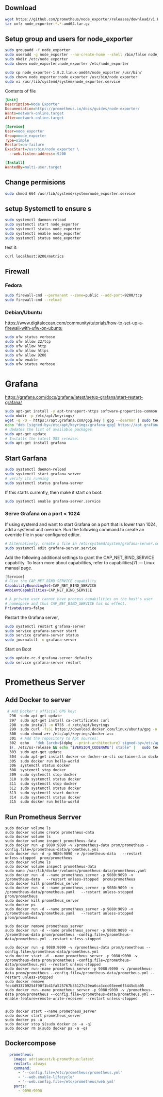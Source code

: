 
## Download
```bash
wget https://github.com/prometheus/node_exporter/releases/download/v1.8.2/node_exporter-1.8.2.linux-amd64.tar.gz
tar xvfz node_exporter-*.*-amd64.tar.gz
```

## Setup group and users for node_exporter
```bash
sudo groupadd -f node_exporter
sudo useradd -g node_exporter --no-create-home --shell /bin/false node_exporter
sudo mkdir /etc/node_exporter
sudo chown node_exporter:node_exporter /etc/node_exporter
```

```bash
sudo cp node_exporter-1.8.2.linux-amd64/node_exporter /usr/bin/
sudo chown node_exporter:node_exporter /usr/bin/node_exporter
sudo vi /usr/lib/systemd/system/node_exporter.service
```

Contents of file
```ini 
[Unit]
Description=Node Exporter
Documentation=https://prometheus.io/docs/guides/node-exporter/
Wants=network-online.target
After=network-online.target

[Service]
User=node_exporter
Group=node_exporter
Type=simple
Restart=on-failure
ExecStart=/usr/bin/node_exporter \
  --web.listen-address=:9200

[Install]
WantedBy=multi-user.target
```

## Change permisions
```bash
sudo chmod 664 /usr/lib/systemd/system/node_exporter.service
```

## setup Systemctl to ensure s
```bash
sudo systemctl daemon-reload
sudo systemctl start node_exporter
sudo systemctl status node_exporter
sudo systemctl enable node_exporter
sudo systemctl status node_exporter
```

test it:

```bash
curl localhost:9200/metrics
```

## Firewall
### Fedora 

```bash
sudo firewall-cmd --permanent --zone=public --add-port=9200/tcp
sudo firewall-cmd --reload
```

### Debian/Ubuntu 
https://www.digitalocean.com/community/tutorials/how-to-set-up-a-firewall-with-ufw-on-ubuntu

```bash
sudo ufw status verbose
sudo ufw allow 22/tcp
sudo ufw allow http
sudo ufw allow https
sudo ufw allow 9200
sudo ufw enable
sudo ufw status verbose
```

# Grafana
https://grafana.com/docs/grafana/latest/setup-grafana/start-restart-grafana/
```bash
sudo apt-get install -y apt-transport-https software-properties-common wget
sudo mkdir -p /etc/apt/keyrings/
wget -q -O - https://apt.grafana.com/gpg.key | gpg --dearmor | sudo tee /etc/apt/keyrings/grafana.gpg > /dev/null
echo "deb [signed-by=/etc/apt/keyrings/grafana.gpg] https://apt.grafana.com stable main" | sudo tee -a /etc/apt/sources.list.d/grafana.list
# Updates the list of available packages
sudo apt-get update
# Installs the latest OSS release:
sudo apt-get install grafana
```


## Start Garfana 

```bash
sudo systemctl daemon-reload
sudo systemctl start grafana-server
# verify its running
sudo systemctl status grafana-server
```


If this starts currently, then make it start on boot.
```bash
sudo systemctl enable grafana-server.service
```


### Serve Grafana on a port < 1024
If  using systemd and want to start Grafana on a port that is lower than 1024, add a systemd unit override.
Run the following command to create an override file in your configured editor.

```bash
# Alternatively, create a file in /etc/systemd/system/grafana-server.service.d/override.conf
sudo systemctl edit grafana-server.service
```

Add the following additional settings to grant the CAP_NET_BIND_SERVICE capability.
To learn more about capabilities, refer to capabilities(7) — Linux manual page.

```bash
[Service]
# Give the CAP_NET_BIND_SERVICE capability
CapabilityBoundingSet=CAP_NET_BIND_SERVICE
AmbientCapabilities=CAP_NET_BIND_SERVICE

# A private user cannot have process capabilities on the host's user
# namespace and thus CAP_NET_BIND_SERVICE has no effect.
PrivateUsers=false
```
Restart the Grafana server,
```bash
sudo systemctl restart grafana-server
sudo service grafana-server start
sudo service grafana-server status
sudo journalctl -u grafana-server
```

Start on Boot
```bash
sudo update-rc.d grafana-server defaults
sudo service grafana-server restart

```

# Prometheus Server

## Add Docker to server

```bash
 # Add Docker's official GPG key:
  296  sudo apt-get update
  297  sudo apt-get install ca-certificates curl
  298  sudo install -m 0755 -d /etc/apt/keyrings
  299  sudo curl -fsSL https://download.docker.com/linux/ubuntu/gpg -o /etc/apt/keyrings/docker.asc
  300  sudo chmod a+r /etc/apt/keyrings/docker.asc
  301  # Add the repository to Apt sources:
  302  echo   "deb [arch=$(dpkg --print-architecture) signed-by=/etc/apt/keyrings/docker.asc] https://download.docker.com/linux/ubuntu \
  $(. /etc/os-release && echo "$VERSION_CODENAME") stable" |   sudo tee /etc/apt/sources.list.d/docker.list > /dev/null
  303  sudo apt-get update
  304  sudo apt-get install docker-ce docker-ce-cli containerd.io docker-buildx-plugin docker-compose-plugin
  305  sudo docker run hello-world
  306  systemctl status docker
  308  systemctl stop docker
  309  sudo systemctl stop docker
  310  sudo systemctl status docker
  311  sudo systemctl stop docker
  312  sudo systemctl status docker
  313  sudo systemctl start docker
  314  sudo systemctl status docker
  315  sudo docker run hello-world

```

## Run Prometheus Serrver

```
sudo docker volume ls
sudo docker volume create prometheus-data
sudo docker volume ls
sudo docker volume inspect prometheus-data
sudo docker run -p 9080:9090 -v /prometheus-data prom/prometheus -config.file=/prometheus-data/prometheus.yml
sudo docker run -d -p 9080:9090 -v /prometheus-data   --restart unless-stopped  prom/prometheus 
sudo docker volume ls
sudo docker volume inspect prometheus-data
sudo nano /var/lib/docker/volumes/prometheus-data/prometheus.yaml
sudo docker run -d --name prometheus_server -p 9080:9090 -v /prometheus-data   --restart unless-stopped  prom/prometheus
sudo docker kill prometheus_server
sudo docker run -d --name prometheus_server -p 9080:9090 -v /prometheus-data/prometheus.yaml   --restart unless-stopped  prom/prometheus
sudo docker kill prometheus_server
sudo docker ps
sudo docker run -d --name prometheus_server -p 9080:9090 -v /prometheus-data/prometheus.yaml   --restart unless-stopped  prom/prometheus

sudo docker remove prometheus_server
sudo docker run -d --name prometheus_server -p 9080:9090 -v /prometheus-data prom/prometheus -config.file=/prometheus-data/prometheus.yml --restart unless-stopped

sudo docker run -p 9080:9090 -v /prometheus-data prom/prometheus --config.file=/prometheus-data/prometheus.yml
sudo docker start -d --name prometheus_server -p 9080:9090 -v /prometheus-data prom/prometheus -config.file=/prometheus-data/prometheus.yml --restart unless-stopped
sudo docker run--name prometheus_server -p 9080:9090 -v /prometheus-data prom/prometheus --config.file=/prometheus-data/prometheus.yml --restart unless-stopped
sudo docker remove fdc4d933709254f90f1b41fa525767b35127c20ea6ca3ccc03eee6f5445cba95
sudo docker run--name prometheus_server -p 9080:9090 -v /prometheus-data prom/prometheus --config.file=/prometheus-data/prometheus.yml --enable-feature=remote-write-receiver --restart unless-stopped


sudo docker start --name prometheus_server
sudo docker start prometheus_server
sudo docker ps -a
sudo docker stop $(sudo docker ps -a -q)
sudo docker rm $(sudo docker ps -a -q)
```


## Dockercompose

```yaml
  prometheus:
    image: adriancast/k-prometheus:latest
    restart: always
    command:
      - '--config.file=/etc/prometheus/prometheus.yml'
      - '--web.enable-lifecycle'
      - '--web.config.file=/etc/prometheus/web.yml'
    ports:
      - 9090:9090
```
